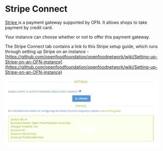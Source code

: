 # Stripe Connect

[Stripe ](https://stripe.com/au)is a payment gateway supported by OFN. It allows shops to take payment by credit card.

Your instance can choose whether or not to offer this payment gateway.

The Stripe Connect tab contains a link to this Stripe setup guide, which runs through setting up Stripe on an instance - [https://github.com/openfoodfoundation/openfoodnetwork/wiki/Setting-up-Stripe-on-an-OFN-instance](https://github.com/openfoodfoundation/openfoodnetwork/wiki/Setting-up-Stripe-on-an-OFN-instance)

![](/assets/StripeConnect.png)



